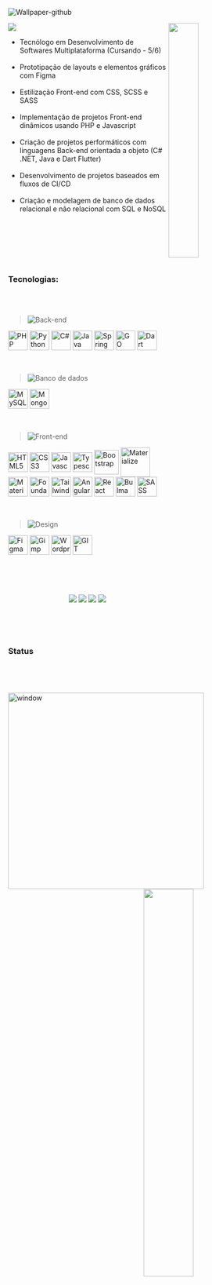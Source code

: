 ![Wallpaper-github](https://github.com/user-attachments/assets/b0e099ac-54f3-4343-8c9b-356164cd7b9a)

<img width="35%" align="right" src=""/>

<img src="https://readme-typing-svg.demolab.com/?font=Inria+Sans&&repeat=false&size=28&pause=500&color=1D89D6&random=false&width=435&lines=Seja+bem-vindo(a)+ao+meu+Github!!+%F0%9F%98%80"/>

- Tecnólogo em Desenvolvimento de Softwares Multiplataforma (Cursando - 5/6)<br><br>
- Prototipação de layouts e elementos gráficos com Figma<br><br>
- Estilização Front-end com CSS, SCSS e SASS<br><br>
- Implementação de projetos Front-end dinâmicos usando PHP e Javascript<br><br>
- Criação de projetos performáticos com linguagens Back-end orientada a objeto (C# .NET, Java e Dart Flutter)<br><br>
- Desenvolvimento de projetos baseados em fluxos de CI/CD<br><br>
- Criação e modelagem de banco de dados relacional e não relacional com SQL e NoSQL<br><br><br><br><br><br><br>


### Tecnologias:

<br>
<br>
<div>
  <blockquote> 
    
  ![Back-end](https://place-hold.it/75x25/0D1117/fff&text=Back-end&bold&fontsize=12) 
  
  </blockquote>

  <div>
    <img alt="PHP" align="center" height="40px" src="https://user-images.githubusercontent.com/25181517/183570228-6a040b9f-3ddf-47a2-a201-743121dac664.png"/>
    <img alt="Python" align="center" height="40px" src="https://cdn.jsdelivr.net/gh/devicons/devicon@latest/icons/python/python-original.svg"/>
    <img alt="C#" align="center" height="40px" src="https://cdn.jsdelivr.net/gh/devicons/devicon@latest/icons/csharp/csharp-original.svg"/>
    <img alt="Java" align="center" height="40px" src="https://cdn.jsdelivr.net/gh/devicons/devicon@latest/icons/java/java-original.svg" />
    <img alt="Spring" align="center" height="40px" src="https://cdn.jsdelivr.net/gh/devicons/devicon@latest/icons/spring/spring-original-wordmark.svg" />
    <img alt="GO" align="center" height="40px" src="https://cdn.jsdelivr.net/gh/devicons/devicon@latest/icons/go/go-original-wordmark.svg"/>
    <img alt="Dart" align="center" height="40px" src="https://cdn.jsdelivr.net/gh/devicons/devicon@latest/icons/dart/dart-original-wordmark.svg" />
    <br><br><br>
  </div>
</div>
<div>
  <blockquote>
    
  ![Banco de dados](https://place-hold.it/75x25/0D1117/fff&text=Database&bold&fontsize=12)
  
  </blockquote>
  <div>
    <img alt="MySQL" align="center" height="40px" src="https://cdn.jsdelivr.net/gh/devicons/devicon/icons/mysql/mysql-original.svg"/>
    <img alt="MongoDB" align="center" height="40px" src="https://cdn.jsdelivr.net/gh/devicons/devicon@latest/icons/mongodb/mongodb-plain.svg"/>
    <br><br><br>
  </div>
</div>
<div>
  <blockquote>
    
  ![Front-end](https://place-hold.it/80x25/0D1117/fff&text=Front-end&bold&fontsize=12)
    
  </blockquote>
  <div>
    <img alt="HTML5" align="center" height="40px" src="https://cdn.jsdelivr.net/gh/devicons/devicon/icons/html5/html5-original.svg"/>
    <img alt="CSS3" align="center" height="40px" src="https://cdn.jsdelivr.net/gh/devicons/devicon/icons/css3/css3-original.svg"/>
    <img alt="Javascript" align="center" height="40px" src="https://cdn.jsdelivr.net/gh/devicons/devicon/icons/javascript/javascript-original.svg"/>
    <img alt="Typescript" align="center" height="40px" src="https://cdn.jsdelivr.net/gh/devicons/devicon@latest/icons/typescript/typescript-original.svg" />
    <img alt="Bootstrap" align="center" height="50px" src="https://cdn.jsdelivr.net/gh/devicons/devicon/icons/bootstrap/bootstrap-original.svg"/>
    <img alt="Materialize" align="center" height="60px" src="https://cdn.jsdelivr.net/gh/devicons/devicon@latest/icons/materializecss/materializecss-original.svg" />
    <img alt="MaterialUI" align="center" height="40px" src="https://cdn.jsdelivr.net/gh/devicons/devicon@latest/icons/materialui/materialui-original.svg" />
    <img alt="Foundation" align="center" height="40px" src="https://cdn.jsdelivr.net/gh/devicons/devicon@latest/icons/foundation/foundation-original.svg" />
    <img alt="TailwindCSS" align="center" height="40px" src="https://cdn.jsdelivr.net/gh/devicons/devicon@latest/icons/tailwindcss/tailwindcss-original.svg" />
    <img alt="Angular" align="center" height="40px" src="https://cdn.jsdelivr.net/gh/devicons/devicon@latest/icons/angular/angular-original.svg" />
    <img alt="React" align="center" height="40px" src="https://cdn.jsdelivr.net/gh/devicons/devicon@latest/icons/react/react-original.svg" />
    <img alt="Bulma" align="center" height="40px" src="https://cdn.jsdelivr.net/gh/devicons/devicon@latest/icons/bulma/bulma-plain.svg"/>
    <img alt="SASS" align="center" height="40px" src="https://cdn.jsdelivr.net/gh/devicons/devicon@latest/icons/sass/sass-original.svg" />
    <br><br><br>
  </div>
</div>

<div>
  <blockquote>
    
  ![Design](https://place-hold.it/55x25/0D1117/fff&text=Design&bold&fontsize=12)
    
  </blockquote>
  <div>
    <img alt="Figma" align="center" height="40px" src="https://cdn.jsdelivr.net/gh/devicons/devicon/icons/figma/figma-original.svg"/>
    <img alt="Gimp" align="center" height="40px" src="https://cdn.jsdelivr.net/gh/devicons/devicon@latest/icons/gimp/gimp-original.svg" />
    <img alt="Wordpress" align="center" height="40px" src="https://cdn.jsdelivr.net/gh/devicons/devicon@latest/icons/wordpress/wordpress-plain.svg" />
    <img alt="GIT" align="center" height="40px" src="https://cdn.jsdelivr.net/gh/devicons/devicon/icons/git/git-original.svg"/>
    <br><br><br>
  </div>
</div>
</div>

##

<br>
<div align="center">
  <div>
    <a href="https://www.linkedin.com/in/lucas-rasoppi-6b8000207/" target="_blank"><img src="https://img.shields.io/badge/linkedin-1828B7?style=for-the-badge&logo=linkedin&logoColor=white"/></a>
    <a href="mailto:lrasoppi11@gmail.com" target="_blank"><img src="https://img.shields.io/badge/Gmail-1828B7?style=for-the-badge&logo=gmail&logoColor=white"/></a>
    <a href="https://api.whatsapp.com/send/?phone=5511945260220&text&type=phone_number&app_absent=0" target="_blank"><img src="https://img.shields.io/badge/whatsapp-1828B7.svg?style=for-the-badge&logo=whatsapp&logoColor=white"/></a>
    <a href="https://gothlul.github.io/Portfolio/" target="_blank"><img src="https://img.shields.io/badge/-Portifólio-1828B7?style=for-the-badge"/></a>
  </div>
</div><br>

##

<br>

### Status

<div>
  <img align="left" width="400px" alt="window" src="https://i.pinimg.com/564x/df/24/83/df248343848c45dfb9d2c4c4e41009bd.jpg"/>
  <img width="45%" heigth="180em" align="right" src="https://github-readme-stats.vercel.app/api/top-langs?username=gothlul&layout=compact&langs_count=16&hide_border=true&bg_color=0D1117&title_color=22C7F5&icon_color=1828B7&text_color=ffffff&margin-w=10px"/>
</div><br><br>

  
